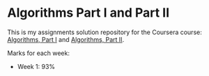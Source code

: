 # Algorithms Part I and Part II

This is my assignments solution repository for the Coursera course: [Algorithms, Part I](https://www.coursera.org/learn/algorithms-part1) and [Algorithms, Part II](https://www.coursera.org/learn/algorithms-part2).

Marks for each week:

- Week 1: 93%

